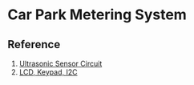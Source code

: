 # Car Park Metering System

## Reference
1. [Ultrasonic Sensor Circuit](https://electrosome.com/hc-sr04-ultrasonic-sensor-pic/)
2. [LCD, Keypad, I2C](https://github.com/iamRusty/coe115_dumps)